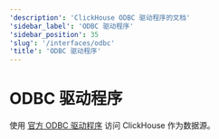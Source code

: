 ```yaml
---
'description': 'ClickHouse ODBC 驱动程序的文档'
'sidebar_label': 'ODBC 驱动程序'
'sidebar_position': 35
'slug': '/interfaces/odbc'
'title': 'ODBC 驱动程序'
---
```



# ODBC 驱动程序

使用 [官方 ODBC 驱动程序](https://github.com/ClickHouse/clickhouse-odbc) 访问 ClickHouse 作为数据源。
